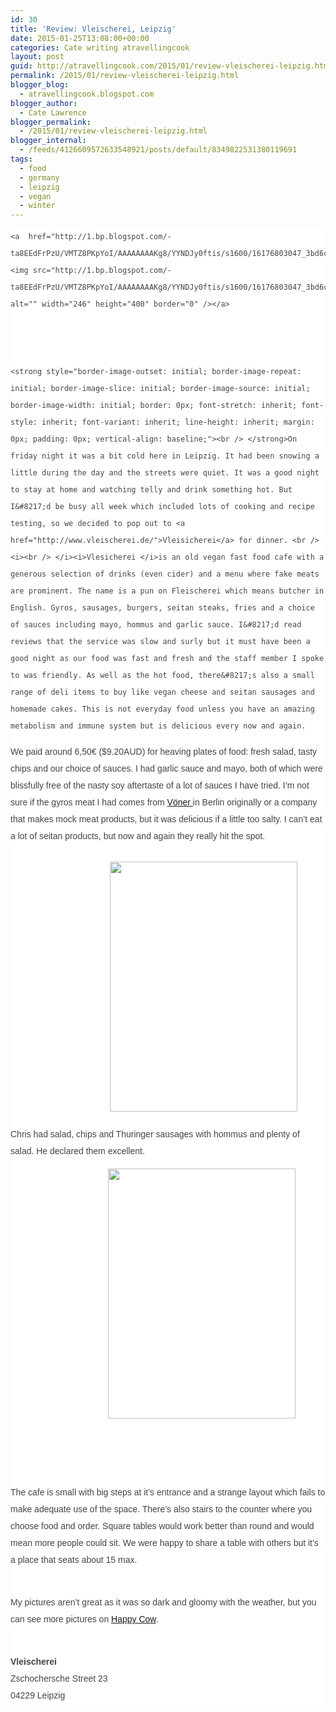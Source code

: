 ```yaml
---
id: 30
title: 'Review: Vleischerei, Leipzig'
date: 2015-01-25T13:08:00+00:00
categories: Cate writing atravellingcook
layout: post
guid: http://atravellingcook.com/2015/01/review-vleischerei-leipzig.html
permalink: /2015/01/review-vleischerei-leipzig.html
blogger_blog:
  - atravellingcook.blogspot.com
blogger_author:
  - Cate Lawrence
blogger_permalink:
  - /2015/01/review-vleischerei-leipzig.html
blogger_internal:
  - /feeds/4126609572633548921/posts/default/8349822531380119691
tags:
  - food
  - germany
  - leipzig
  - vegan
  - winter
---
```

<div style="background-color: white; border: 0px; color: #444444; font-stretch: inherit; line-height: 27px; margin-bottom: 1.25rem; padding: 0px; vertical-align: baseline;">
  
    <a  href="http://1.bp.blogspot.com/-ta8EEdFrPzU/VMTZ8PKpYoI/AAAAAAAAKg8/YYNDJy0ftis/s1600/16176803047_3bd6c44bda_o.jpg"><img src="http://1.bp.blogspot.com/-ta8EEdFrPzU/VMTZ8PKpYoI/AAAAAAAAKg8/YYNDJy0ftis/s1600/16176803047_3bd6c44bda_o.jpg" alt="" width="246" height="400" border="0" /></a>
  
  
  
    <strong style="border-image-outset: initial; border-image-repeat: initial; border-image-slice: initial; border-image-source: initial; border-image-width: initial; border: 0px; font-stretch: inherit; font-style: inherit; font-variant: inherit; line-height: inherit; margin: 0px; padding: 0px; vertical-align: baseline;"><br /> </strong>On friday night it was a bit cold here in Leipzig. It had been snowing a little during the day and the streets were quiet. It was a good night to stay at home and watching telly and drink something hot. But I&#8217;d be busy all week which included lots of cooking and recipe testing, so we decided to pop out to <a href="http://www.vleischerei.de/">Vleisicherei</a> for dinner. <br /> <i><br /> </i><i>Vlesicherei </i>is an old vegan fast food cafe with a generous selection of drinks (even cider) and a menu where fake meats are prominent. The name is a pun on Fleischerei which means butcher in English. Gyros, sausages, burgers, seitan steaks, fries and a choice of sauces including mayo, hommus and garlic sauce. I&#8217;d read reviews that the service was slow and surly but it must have been a good night as our food was fast and fresh and the staff member I spoke to was friendly. As well as the hot food, there&#8217;s also a small range of deli items to buy like vegan cheese and seitan sausages and homemade cakes. This is not everyday food unless you have an amazing metabolism and immune system but is delicious every now and again. 
  




<div style="background-color: white; border: 0px; font-stretch: inherit; margin-bottom: 1.25rem; padding: 0px; vertical-align: baseline;">
  <span style="color: #444444; font-family: Arial, Helvetica, sans-serif; line-height: 27px;">We paid around 6,50€ ($9.20AUD) for heaving plates of food: fresh salad, tasty chips and our choice of sauces. I had garlic sauce and mayo, both of which were blissfully free of the nasty soy aftertaste of a lot of sauces I have tried. I&#8217;m not sure if the gyros meat I had comes from <a href="https://www.facebook.com/Voener">Vöner </a>in Berlin originally or a company that makes mock meat products, but it was delicious if a little too salty. I can&#8217;t eat a lot of seitan products, but now and again they really hit the spot.  
  
  <div style="color: #444444; line-height: 27px;">
     
  
  
  <div style="color: #444444; line-height: 27px;">
    <strong style="border: 0px; color: black; font-family: inherit; font-stretch: inherit; font-style: inherit; font-variant: inherit; line-height: inherit; margin: 0px; padding: 0px; text-align: center; vertical-align: baseline;"><span style="font-weight: 300;">                                         <a  href="http://2.bp.blogspot.com/-jm_fHLKLG_U/VMNZ60Ar3sI/AAAAAAAAKfs/_xFW0NSPh_k/s1600/2015-01-23%2B18.57.11.jpg"><img src="http://2.bp.blogspot.com/-jm_fHLKLG_U/VMNZ60Ar3sI/AAAAAAAAKfs/_xFW0NSPh_k/s1600/2015-01-23%2B18.57.11.jpg" alt="" width="300" height="400" border="0" /></a></strong>
  



  <span style="border: 0px; font-stretch: inherit; font-style: inherit; font-variant: inherit; line-height: inherit; margin: 0px; padding: 0px; vertical-align: baseline;">Chris had salad, chips and Thuringer sausages with hommus and plenty of salad. He declared them excellent. 



  <strong style="border: 0px; font-family: inherit; font-stretch: inherit; font-style: inherit; font-variant: inherit; line-height: inherit; margin: 0px; padding: 0px; vertical-align: baseline;"><span style="font-weight: 300;">                                        <a  href="http://2.bp.blogspot.com/-8Xr9QsVDvVg/VMNZ5wSvmMI/AAAAAAAAKfo/rZQ_NRtRraU/s1600/2015-01-23%2B18.56.55.jpg"><img src="http://2.bp.blogspot.com/-8Xr9QsVDvVg/VMNZ5wSvmMI/AAAAAAAAKfo/rZQ_NRtRraU/s1600/2015-01-23%2B18.56.55.jpg" alt="" width="300" height="400" border="0" /></a></strong>



  <strong style="border: 0px; font-family: inherit; font-stretch: inherit; font-style: inherit; font-variant: inherit; line-height: inherit; margin: 0px; padding: 0px; vertical-align: baseline;"><span style="font-weight: 300;"> </strong>


 


  The cafe is small with big steps at it&#8217;s entrance and a strange layout which fails to make adequate use of the space. There&#8217;s also stairs to the counter where you choose food and order. Square tables would work better than round and would mean more people could sit. We were happy to share a table with others but it&#8217;s a place that seats about 15 max.


<br /> My pictures aren&#8217;t great as it was so dark and gloomy with the weather, but you can see more pictures on <a href="https://www.happycow.net/venueimages.php?vid=17729&i=13634">Happy Cow</a>. 
  
<br /> 

<div style="background-color: white; border: 0px; color: #444444; font-stretch: inherit; line-height: 27px; margin-bottom: 1.25rem; padding: 0px; vertical-align: baseline;">
  <strong style="border-image-outset: initial; border-image-repeat: initial; border-image-slice: initial; border-image-source: initial; border-image-width: initial; border: 0px; font-stretch: inherit; font-style: inherit; font-variant: inherit; line-height: inherit; margin: 0px; padding: 0px; vertical-align: baseline;">Vleischerei</strong><br /> Zschochersche Street 23<br /> 04229 Leipzig
